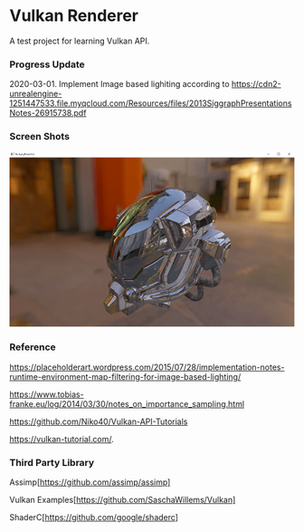 # Vulkan Renderer

A test project for learning Vulkan API.

### Progress Update
2020-03-01. Implement Image based lighiting according to https://cdn2-unrealengine-1251447533.file.myqcloud.com/Resources/files/2013SiggraphPresentationsNotes-26915738.pdf

### Screen Shots
<img src="https://github.com/nxddsnc/vulkan-renderer/blob/master/ScreenShots/screenShot_IBL.png"></img>

### Reference
 https://placeholderart.wordpress.com/2015/07/28/implementation-notes-runtime-environment-map-filtering-for-image-based-lighting/
 
 https://www.tobias-franke.eu/log/2014/03/30/notes_on_importance_sampling.html
 
 https://github.com/Niko40/Vulkan-API-Tutorials

 https://vulkan-tutorial.com/.

### Third Party Library
Assimp[https://github.com/assimp/assimp]

Vulkan Examples[https://github.com/SaschaWillems/Vulkan]

ShaderC[https://github.com/google/shaderc]



